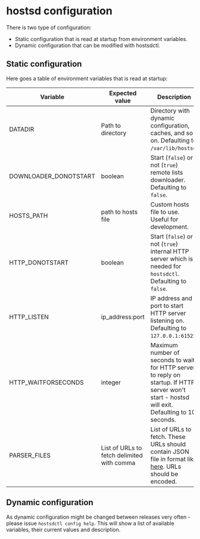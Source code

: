 # hostsd configuration

There is two type of configuration:

* Static configuration that is read at startup from environment variables.
* Dynamic configuration that can be modified with hostsdctl.

## Static configuration

Here goes a table of environment variables that is read at startup:

| Variable | Expected value | Description |
| -------- | -------------- | ----------- |
| DATADIR | Path to directory | Directory with dynamic configuration, caches, and so on. Defaulting to ``/var/lib/hostsd``. |
| DOWNLOADER_DONOTSTART | boolean | Start (``false``) or not (``true``) remote lists downloader. Defaulting to ``false``. |
| HOSTS_PATH | path to hosts file | Custom hosts file to use. Useful for development. |
| HTTP_DONOTSTART | boolean | Start (``false``) or not (``true``) internal HTTP server which is needed for ``hostsdctl``. Defaulting to ``false``. |
| HTTP_LISTEN | ip_address:port | IP address and port to start HTTP server listening on. Defaulting to ``127.0.0.1:61525``. |
| HTTP_WAITFORSECONDS | integer | Maximum number of seconds to wait for HTTP server to reply on startup. If HTTP server won't start - hostsd will exit. Defaulting to 10 seconds. |
| PARSER_FILES | List of URLs to fetch delimited with comma | List of URLs to fetch. These URLs should contain JSON file in format like [here](https://raw.githubusercontent.com/medium-isp/medium-dns/master/hosts/hosts.json). URLs should be encoded. |

## Dynamic configuration

As dynamic configuration might be changed between releases very often - please issue ``hostsdctl config help``. This will show a list of available variables, their current values and description.
